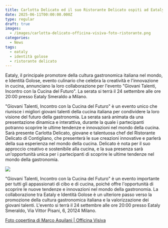 ```yaml
---
title: Carlotta Delicato ed il suo Ristorante Delicato ospiti ad Eataly a Milano
date: 2025-06-11T00:00:00.000Z
type: regular
draft: true
images:
  - /images/carlotta-delicato-officina-visiva-foto-ristorante.png
categories:
  - News
tags:
  - eataly
  - identità golose
  - ristorante delicato
---
```


Eataly, il principale promotore della cultura gastronomica italiana nel mondo, e Identità Golose, evento culinario che celebra la creatività e l'innovazione in cucina, annunciano la loro collaborazione per l'evento "Giovani Talenti, Incontro con la Cucina del Futuro". La serata si terrà il 24 settembre alle ore 20:00 presso Eataly Smeraldo a Milano.

"Giovani Talenti, Incontro con la Cucina del Futuro" è un evento unico che riunisce i migliori giovani talenti della cucina italiana per condividere la loro visione del futuro della gastronomia. La serata sarà animata da una presentazione dinamica e interattiva, durante la quale i partecipanti potranno scoprire le ultime tendenze e innovazioni nel mondo della cucina. Sarà presente Carlotta Delicato, giovane e talentuosa chef del Ristorante Delicato di Contigliano, che presenterà le sue creazioni innovative e parlerà della sua esperienza nel mondo della cucina. Delicato è nota per il suo approccio creativo e sostenibile alla cucina, e la sua presenza sarà un'opportunità unica per i partecipanti di scoprire le ultime tendenze nel mondo della gastronomia.

![](/images/Unknown.jpeg)

"Giovani Talenti, Incontro con la Cucina del Futuro" è un evento importante per tutti gli appassionati di cibo e di cucina, poiché offre l'opportunità di scoprire le nuove tendenze e innovazioni nel mondo della gastronomia. La collaborazione tra Eataly e Identità Golose è un ulteriore passo verso la promozione della cultura gastronomica italiana e la valorizzazione dei giovani talenti. L'evento si terrà il 24 settembre alle ore 20:00 presso Eataly Smeraldo, Via Vittor Pisani, 6, 20124 Milano.

[Foto copertina di Marco Aquilani | Officina Visiva](https://www.officinavisiva.it)

